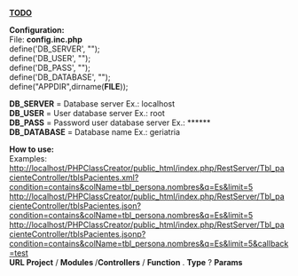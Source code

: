 <a href="https://docs.google.com/document/d/1OPrBc1271HOu3awjsSPtrfxCQtpiFT6p4DQOtClFSQI/edit?hl=es" target="_blank"><b>TODO</b></a>

<b>Configuration:</b><br>
File: <b>config.inc.php</b><br>
define('DB_SERVER', "");<br>
define('DB_USER', "");<br>
define('DB_PASS', "");<br>
define('DB_DATABASE', "");<br>
define("APPDIR",dirname(__FILE__));<br>

<b>DB_SERVER</b>   = Database server   Ex.: localhost<br>
<b>DB_USER</b>     = User database server Ex.: root<br>
<b>DB_PASS</b>     = Password user database server Ex.: ******<br>
<b>DB_DATABASE</b> = Database name Ex.: geriatria<br>


<b>How to use:</b><br>
Examples:<br>
<a href="#">http://localhost/PHPClassCreator/public_html/index.php/RestServer/Tbl_pacienteController/tblsPacientes.xml?condition=contains&colName=tbl_persona.nombres&q=Es&limit=5</a><br>
<a href="#">http://localhost/PHPClassCreator/public_html/index.php/RestServer/Tbl_pacienteController/tblsPacientes.json?condition=contains&colName=tbl_persona.nombres&q=Es&limit=5</a><br>
<a href="#">http://localhost/PHPClassCreator/public_html/index.php/RestServer/Tbl_pacienteController/tblsPacientes.jsonp?condition=contains&colName=tbl_persona.nombres&q=Es&limit=5&callback=test</a><br>
<b>URL Project</b> / <b> Modules </b> /<b>Controllers</b> / <b>Function</b> . <b>Type</b> ? <b>Params</b>